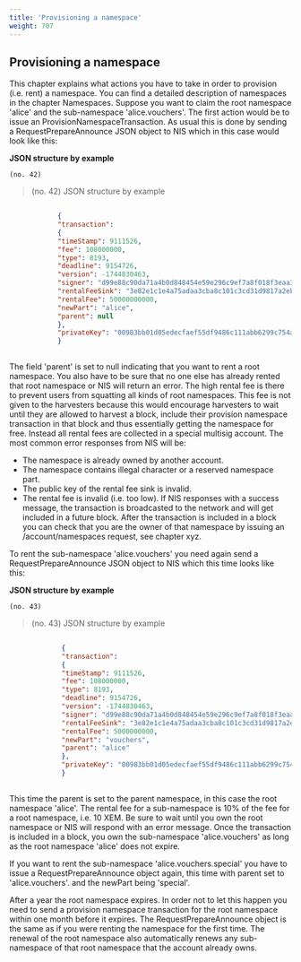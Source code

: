 ```yaml
---
title: 'Provisioning a namespace'
weight: 707
---
```


 
## Provisioning a namespace 
This chapter explains what actions you have to take in order to provision (i.e. rent) a namespace. You can find a detailed description of namespaces in the chapter Namespaces. Suppose you want to claim the root namespace 'alice' and the sub-namespace 'alice.vouchers'. The first action would be to issue an ProvisionNamespaceTransaction. As usual this is done by sending a RequestPrepareAnnounce JSON object to NIS which in this case would look like this: 

 
**JSON structure by example**

`(no. 42) `

>    (no. 42) JSON structure by example

 
```json
       
            {
            "transaction":
            {
            "timeStamp": 9111526,
            "fee": 108000000,
            "type": 8193,
            "deadline": 9154726,
            "version": -1744830463,
            "signer": "d99e88c90da71a4b0d848454e59e296c9ef7a8f018f3eaa3a198dc460b6621a4",
            "rentalFeeSink": "3e82e1c1e4a75adaa3cba8c101c3cd31d9817a2eb966eb3b511fb2ed45b8e262",
            "rentalFee": 50000000000,
            "newPart": "alice",
            "parent": null
            },
            "privateKey": "00983bb01d05edecfaef55df9486c111abb6299c754a002069b1d0ef4537441bda"
            }
        
``` 
The field 'parent' is set to null indicating that you want to rent a root namespace. You also have to be sure that no one else has already rented that root namespace or NIS will return an error. The high rental fee is there to prevent users from squatting all kinds of root namespaces. This fee is not given to the harvesters because this would encourage harvesters to wait until they are allowed to harvest a block, include their provision namespace transaction in that block and thus essentially getting the namespace for free. Instead all rental fees are collected in a special multisig account. The most common error responses from NIS will be:
* The namespace is already owned by another account.
* The namespace contains illegal character or a reserved namespace part.
* The public key of the rental fee sink is invalid.
* The rental fee is invalid (i.e. too low). If NIS responses with a success message, the transaction is broadcasted to the network and will get included in a future block. After the transaction is included in a block you can check that you are the owner of that namespace by issuing an /account/namespaces request, see chapter xyz. 

 
To rent the sub-namespace 'alice.vouchers' you need again send a RequestPrepareAnnounce JSON object to NIS which this time looks like this:

 
**JSON structure by example**

`(no. 43) `

>    (no. 43) JSON structure by example

 
```json
       
             {
             "transaction":
             {
             "timeStamp": 9111526,
             "fee": 108000000,
             "type": 8193,
             "deadline": 9154726,
             "version": -1744830463,
             "signer": "d99e88c90da71a4b0d848454e59e296c9ef7a8f018f3eaa3a198dc460b6621a4",
             "rentalFeeSink": "3e82e1c1e4a75adaa3cba8c101c3cd31d9817a2eb966eb3b511fb2ed45b8e262",
             "rentalFee": 5000000000,
             "newPart": "vouchers",
             "parent": "alice"
             },
             "privateKey": "00983bb01d05edecfaef55df9486c111abb6299c754a002069b1d0ef4537441bda"
             }
         
``` 
This time the parent is set to the parent namespace, in this case the root namespace 'alice'. The rental fee for a sub-namespace is 10% of the fee for a root namespace, i.e. 10 XEM. Be sure to wait until you own the root namespace or NIS will respond with an error message. Once the transaction is included in a block, you own the sub-namespace 'alice.vouchers' as long as the root namespace 'alice' does not expire.

 
If you want to rent the sub-namespace 'alice.vouchers.special' you have to issue a RequestPrepareAnnounce object again, this time with parent set to 'alice.vouchers'. and the newPart being 'special'.

 
After a year the root namespace expires. In order not to let this happen you need to send a provision namespace transaction for the root namespace within one month before it expires. The RequestPrepareAnnounce object is the same as if you were renting the namespace for the first time. The renewal of the root namespace also automatically renews any sub-namespace of that root namespace that the account already owns. 

 
